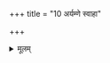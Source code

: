 +++
title = "10 अर्यम्णे स्वाहा"

+++


<details><summary>मूलम्</summary>

अ॒र्य॒म्णे स्वाहा॒ फल्गु॑नीभ्या॒ꣳ॒ स्वाहा॑ , प॒शुभ्य॒स्स्वाहा॑ ॥35॥
</details>